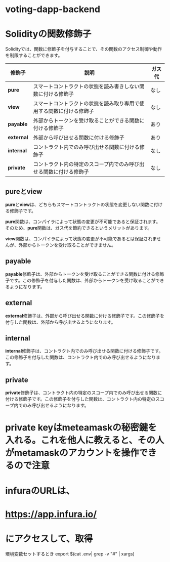 # voting-dapp-backend

# Solidityの関数修飾子

Solidityでは、関数に修飾子を付与することで、その関数のアクセス制御や動作を制限することができます。

| 修飾子 | 説明 | ガス代 |
|---|---|---|
| **pure** | スマートコントラクトの状態を読み書きしない関数に付ける修飾子 | なし |
| **view** | スマートコントラクトの状態を読み取り専用で使用する関数に付ける修飾子 | なし |
| **payable** | 外部からトークンを受け取ることができる関数に付ける修飾子 | あり |
| **external** | 外部から呼び出せる関数に付ける修飾子 | あり |
| **internal** | コントラクト内でのみ呼び出せる関数に付ける修飾子 | なし |
| **private** | コントラクト内の特定のスコープ内でのみ呼び出せる関数に付ける修飾子 | なし |

## pureとview

**pure**と**view**は、どちらもスマートコントラクトの状態を変更しない関数に付ける修飾子です。

**pure**関数は、コンパイラによって状態の変更が不可能であると保証されます。そのため、**pure**関数は、ガス代を節約できるというメリットがあります。

**view**関数は、コンパイラによって状態の変更が不可能であるとは保証されませんが、外部からトークンを受け取ることができません。

## payable

**payable**修飾子は、外部からトークンを受け取ることができる関数に付ける修飾子です。この修飾子を付与した関数は、外部からトークンを受け取ることができるようになります。

## external

**external**修飾子は、外部から呼び出せる関数に付ける修飾子です。この修飾子を付与した関数は、外部から呼び出せるようになります。

## internal

**internal**修飾子は、コントラクト内でのみ呼び出せる関数に付ける修飾子です。この修飾子を付与した関数は、コントラクト内でのみ呼び出せるようになります。

## private

**private**修飾子は、コントラクト内の特定のスコープ内でのみ呼び出せる関数に付ける修飾子です。この修飾子を付与した関数は、コントラクト内の特定のスコープ内でのみ呼び出せるようになります。



# private keyはmeteamaskの秘密鍵を入れる。これを他人に教えると、その人がmetamaskのアカウントを操作できるので注意

# infuraのURLは、
# https://app.infura.io/
# にアクセスして、取得
環境変数セットするとき
export $(cat .env| grep -v "#" | xargs)